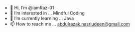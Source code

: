 - 👋 Hi, I’m @iamRaz-01
- 👀 I’m interested in ...  Mindful Coding 
- 🌱 I’m currently learning ...  Java 
- 📫 How to reach me ...  abdulrazak.nasriudeen@gmail.com

<!---
iamRaz-01/iamRaz-01 is a ✨ special ✨ repository because its `README.md` (this file) appears on your GitHub profile.
You can click the Preview link to take a look at your changes.
--->

